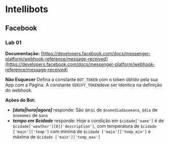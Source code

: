 # Intellibots
## Facebook
### Lab 01

**Documentação:**
[https://developers.facebook.com/docs/messenger-platform/webhook-reference/message-received](https://developers.facebook.com/docs/messenger-platform/webhook-reference/message-received) 

**Não Esquecer**
Defina a constante `BOT_TOKEN` com o token obtido pela sua App com a Página.
A constante `VERIFY_TOKEN`deve ser identica na definição do  webhook.


**Ações do Bot:**
 - ***[data|hora|agora]***  responde: São `$H`:`$i`   de `$nomediadasemana`, `$dia` de `$nomemes` de `$ano`
 - ***tempo em \$cidade***  responde:  Hoje a condição em `$cidade['name']` é de `$cidade['weather'][0]['description']`, com temperatura de `$cidade ['main']['temp']` com miníma de `$cidade ['main']['temp_min']` e máxima de `$cidade ['main']['temp_max']` 
